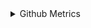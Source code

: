   


<details>
  

<summary>Github Metrics</summary>

![Metrics](/github-metrics.svg)


  Want to know me? I actually have another **blog**, but you need to find it yourself. It is hosted on a front-end technology website.
</details>

